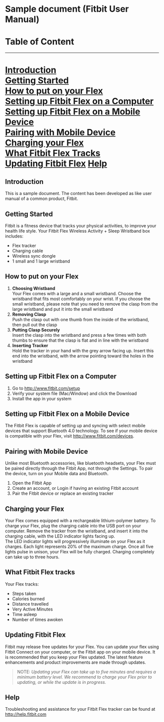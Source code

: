 # Sample document (Fitbit User Manual)

# Table of Content
--------------------------------------------  
[Introduction](#Introduction)  
[Getting Started](#Getting-Started)  
[How to put on your Flex](#How-to-put-on-your-Flex)  
[Setting up Fitbit Flex on a Computer](#Setting-up-Fitbit-Flex-on-a-Computer)  
[Setting up Fitbit Flex on a Mobile Device](#Setting-up-Fitbit-Flex-on-a-Mobile-Device)  
[Pairing with Mobile Device](#Pairing-with-Mobile-Device)  
[Charging your Flex](#Charging-your-Flex)  
[What Fitbit Flex Tracks](#What-Fitbit-Flex-Tracks)  
[Updating Fitbit Flex](#Updating-Fitbit-Flex)
[Help](#Help)  
===============================================
## Introduction
This is a sample document. The content has been developed as like user manual of a common product, Fitbit.
## Getting Started
Fitbit is a fitness device that tracks your physical activities, to improve your health life style. Your Fitbit Flex Wireless Activity + Sleep Wristband box includes:
- Flex tracker
- Charging cable
- Wireless sync dongle
- 1 small and 1 large wristband
## How to put on your Flex
1. **Choosing Wristband**     
   Your Flex comes with a large and a small wristband. Choose the wristband that fits most comfortably on your wrist. If you choose the small wristband, please note that you need to remove the clasp from the large wristband and put it into the small wristband
2. **Removing Clasp**     
   Push the clasp out with one thumb from the inside of the wristband, then pull out the clasp
3. **Putting Clasp Securely**     
   Insert the clasp into the wristband and press a few times with both thumbs to ensure that the clasp is flat and in line with the wristband
4. **Inserting Tracker**     
   Hold the tracker in your hand with the grey arrow facing up. Insert this end into the wristband, with the arrow pointing toward the holes in the wristband
## Setting up Fitbit Flex on a Computer
1. Go to http://www.fitbit.com/setup
2. Verify your system file (Mac/Window) and click the Download
3. Install the app in your system
## Setting up Fitbit Flex on a Mobile Device
The Fitbit Flex is capable of setting up and syncing with select mobile devices that support Bluetooth 4.0 technology. To see if your mobile device is compatible with your Flex, visit http://www.fitbit.com/devices.
## Pairing with Mobile Device
Unlike most Bluetooth accessories, like bluetooth headsets, your Flex must be paired directly through the Fitbit App, not through the Settings. To pair the device, turn on your Mobile data and Bluetooth.
1. Open the Fitbit App
2. Create an account, or Login if having an existing Fitbit account
3. Pair the Fitbit device or replace an existing tracker
## Charging your Flex
Your Flex comes equipped with a rechargeable lithium-polymer battery. To charge your Flex, plug the charging cable into the USB port on your computer. Remove the tracker from the wristband, and insert it into the charging cable, with the LED indicator lights facing up.  
The LED indicator lights will progressively illuminate on your Flex as it charges. Each light represents 20% of the maximum charge. Once all five lights pulse in unison, your Flex will be fully charged. Charging completely can take up to three hours.
## What Fitbit Flex tracks
Your Flex tracks:
- Steps taken
- Calories burned
- Distance travelled
- Very Active Minutes
- Time asleep
- Number of times awoken
## Updating Fitbit Flex
Fitbit may release free updates for your Flex. You can update your flex using Fitbit Connect on your computer, or the Fitbit app on your mobile device. It is recommended that you keep your Flex updated. The latest feature enhancements and product improvements are made through updates.
> NOTE: *Updating your Flex can take up to five minutes and requires a minimum battery level. We recommend to charge your Flex prior to updating, or while the update is in progress.*
## Help
Troubleshooting and assistance for your Fitbit Flex tracker can be found at http://help.fitbit.com
